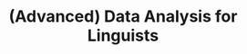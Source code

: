 ---
id: "da-for-ling" # nochmal überlegen
method: "Seminare"
institution: "Fakultät für Geisteswissenschaften"
title: "(Advanced) Data Analysis for Linguists"
title_project: 
title_short: "DAforLing"
period: "Apr 22 ­­- Mar 23 (12 months)"
foerderlinie: "Fachspezifische Data Literacy"
round: "1"
lecture2go: 
uhh_url: "https://www.hcl.uni-hamburg.de/ddlitlab/data-literacy-lehrlabor/erste-foerderrunde/03-da-for-ling.html"
contributors: "Julia Schilling"
mentor: "Prof. Dr. Robert Fuchs"
quote: "Die Fähigkeit, große Datenmengen zu analysieren und auszuwerten, wird zunehmend zu einer Kernkompetenz in vielen Branchen und Wissenschaftsbereichen, da sie die Möglichkeit bietet, fundierte Erkenntnisse zu gewinnen und effektive Strategien zu entwickeln. Dies gilt auch für die Disziplin der Linguistik (auch: Sprachwissenschaft), die sich der Erforschung von Sprache widmet. Große Datenmengen werden insbesondere in Datenbanken (‚Korpora‘) natürlicher Sprache bereitgestellt und analysiert, die mehrere Milliarden Wörter umfassen können (eine DIN-A4 Seite umfasst 350 bis 400 Wörter). Im Vergleich zur steigenden Bedeutung von Datenkompetenz in vielen Branchen und insbesondere auch der Forschungspraxis in der Linguistik zeigt sich, dass die aktuelle Lehrpraxis in dieser Disziplin hinter den neuesten Entwicklungen in der Big Data-Forschung zurückbleibt."
text: |
    ### Das Projekt DAforLing

    Um die Studierenden auf die Anforderungen des modernen Arbeitsmarktes vorzubereiten, besteht ein erheblicher Bedarf an Datenkompetenz. Dieser Bedarf war der Auslöser für die Entwicklung des Lehrveranstaltungskonzepts, das darauf abzielt, die Fähigkeiten von Studierenden der englischen Linguistik in der Datenauswertung und -anwendung sowie der kritischen Interpretation von Daten zu verbessern. In diesem Kontext wurden auch Möglichkeiten gesucht, diese Thematik langfristig in den Masterstudiengang Englische Sprachwissenschaft „English as a World Language (ENGAGE)“ und verwandte Studiengänge der Linguistik zu integrieren und den Studierenden die Möglichkeit zu geben, ihre Fähigkeiten in der Datenauswertung und -anwendung in kleineren Forschungsprojekten zu vertiefen.

    ### Rückblick und Ergebnisse

    Im Einführungskurs "Data Analysis for Linguists" erhielten die Studierenden eine grundlegende Einführung in R und RStudio, um diese Tools effektiv für ihre Datenanalysen nutzen zu können. Des Weiteren wurden grundlegende Konzepte der Datenanalyse erlernt, wie Datentypen, Variablen und Datenaufbereitung. Die Studierenden erlernten auch Methoden zur Beschreibung von quantitativen Daten, wie Maße der zentralen Tendenz und der Streuung sowie grafische Darstellungen von Verteilungen. Darüber hinaus wurden Kenntnisse der Regressionsanalyse vermittelt, um lineare Beziehungen zwischen Variablen zu analysieren. Im vertiefenden Kurs "Advanced Data Analysis for Linguists" wurden den Studierenden weitere fortgeschrittene Methoden der Datenanalyse vermittelt.

    Die erworbenen Fähigkeiten und Kenntnisse sind in vielen Bereichen der Linguistik und darüber hinaus anwendbar und stellen somit einen wichtigen Beitrag zur Ausbildung von professionellen Linguist:innen dar. Allerdings hat das Projekt auch unerwartete Herausforderungen aufgezeigt. Obwohl es gelungen ist, viele Studierende anzusprechen, die bereits ein Interesse an Datenkompetenz hatten, stellte sich heraus, dass viele Studierende der Anglistik ohne bestehendes Interesse an diesem Thema Zurückhaltung bei der Beschäftigung mit datenintensiven Methoden zeigen. Aus diesem Grund fokussiert sich unser Folgeprojekt "Analysing Controversial Discourses" im Rahmen des DDLitLab darauf, neue didaktische Ansätze zu entwickeln, die einen breiteren thematischen Bezug haben.

    ### Tipps von Lehrenden für Lehrende

    Die zunehmende Bedeutung datenintensiver Methoden in der Forschung und Wirtschaft unterstreicht die Bedeutung der Grundidee der Lehrveranstaltung. Datenkompetenz und die kritische Interpretation von Daten sind dabei weiterhin zentrale Aspekte. Diese Kernkompetenzen sollten auch in zukünftigen Lehrveranstaltungen im Fokus stehen. Die Erfahrung hat gezeigt, dass die Studierenden von interaktiven Lehrmethoden und praktischen Übungen besonders profitieren und das Lernen durch Anwendung in realen Forschungsprojekten gefördert wird. Durch die Eigenanalyse als Lehrperson können Lehrstrategien überdacht und optimiert werden, um eine bessere Vermittlung der Inhalte und eine höhere Motivation der Studierenden zu erreichen. Viele Fächer setzen heute auf datenintensive Methoden, sei es in den Naturwissenschaften, den Geisteswissenschaften oder den Sozialwissenschaften. Daher sind die in unserem Lehrprojekt vermittelten Grundlagen der Datenanalyse potentiell in anderen Lehrveranstaltungen oder Studiengängen von Bedeutung.

image: "https://www.hcl.uni-hamburg.de/18798273/glen-carrie-unsplash-3d7c655cefa7ef011a8bf48c9a5399da46989c24.jpg"
image_credit: "glen carrie/unsplash"
link_external:
stine: "SoSe 2022 & WiSe 22/23: Seminare https://www.stine.uni-hamburg.de/scripts/mgrqispi.dll?APPNAME=CampusNet&PRGNAME=COURSEDETAILS&ARGUMENTS=-N000000000000001,-N000605,-N0,-N381726083254837,-N381726083271838,-N0,-N0,-N3,-APD2AcNKUVD57cZUvfoLyOBBwVfZ6xYU6VB5mRzK3cdfdWMmPcMUHCQe-7DKkmz5yRDyjCfaAcuReRuW67qGyefRYm-LlPfWURYotfWPavz7AvImoWoH9HqRqmDl94DLhxBZpHo5UHz9NvDKARNA77gHQVdUdPNmC4WHx7QVFvWKa7NHLcNWTVvZ-QQpfYz6krDwafIUdQSpBvoL37MPqVvZ9xjUt7YPeWYKhRg53OdAtWQHaHomLvDwBQqPxmqZVxIVZxjpacDwjVgP5PIU9RoopcqGKRDRevSaw7u5Z4oc9PYNjcgRS4qyNvBUWOq5b3Y68WoajQ-H7YzmhmD2wQWHy4ooTcNoNvBywczGKcUUHeuVdHzwjvjPFv-U97ZR77YPJQDWavBWSV-mKQ-5TfqRyeDNtmdUCPIPPcqPEYvNwOBwqOfUoOoWBQM5j4fPKvYaNvBGQ4gpTQQlZefcNOfmwRNcFvqwQmSRBcDZwQZWtvgHa3Sa9VumyPjRH7NLE7jmERoHJPqKaeg5-VIREPzRBcNKHcMcFmUPKfSmhfMUjH-UDVq5SfoUfCYUSfqW5rDGSQuHJHZ563WLfQ-HWQByFvNUdYMUaHILBvQ5QVM5w7MUBVSWdCQfFeZ5vcgHZ3ocNvYKo4SW3YURAPbZweUL5muUEf-7AvMWARjpvVSKpxjAl4vZQczLfcgi-f-L6QZojQSWdxUWtHYwtWBLqedHDfuo3vImlQjLJYo5E3YAQRZpu3fHev-WdPfRxPYwa, https://www.stine.uni-hamburg.de/scripts/mgrqispi.dll?APPNAME=CampusNet&PRGNAME=COURSEDETAILS&ARGUMENTS=-N000000000000001,-N000605,-N0,-N383475626299295,-N383475626224296,-N0,-N0,-N3,-A7d7Z4z9FeWLQOMLzvzoecjUJRfPaxS58HMmlQoPQWQ7Nc-HSejpz3fVZYfWeWuRF4oL6vz6HYBWDfDGo4WoCWoUdfNLwvImYYuWucSKlRBFdcYUBQY5Arq6ZvdKuvWatfBmkHNl9eYGARQo8RSKq3B5IPjUE7ZV6QYWTmDewfULHODmHYUHXQjPmeULMcjUN4UPPvfPZOz7tWupoxdWERgU3OMoQ4zBw7QmDfqoyWB6bWjPtOMp0RdUwejLYHIWWvdGKQZm8cMWufIphWBoQeWHMYoW6RQWEvYK9H-Homf6MQMWSONGDvM5jcDUAYMeZcfcwvIp9ffL07NLNQuAamuR5vUouWND6Oq69YWWBVdLocupKeYGhWNLNcdKZO-mAvNDjYfGCxjKE4qF94B5mQdUhVjRQxYR0OYLfVz66HMLdeQDFPuokOURx4uHNCuWEYDw5QNGMxBL6YgpTvUpzcIRyCYUlH-LymoU9OYl67Z5gVu7wOoHBYBWtQID-PBRqvBe-VQPg3SWgmdGdPIozVDGyQMaZmURWxUHdQBo-3vZZxzRfmZ5BmdUeWN6HVgWVrqPW7NoQWBlA4Y6ym-5kcfopHdGlYqmNHz63VvZWPqUfWZaZVgo33SHBPqmJcUfAeYopPuKeHMRyYSpCYQWQOqaZRNLwvjVdRSoM7gRTRuP67qUV7gRNH-lZ4DKqeW5xmkZFVSLdmSeZQzZq7-H0xSKHcu5vHq6Weq6WPSmPfSAhVYPBHgUxmdHAcjWKYWPK, https://www.stine.uni-hamburg.de/scripts/mgrqispi.dll?APPNAME=CampusNet&PRGNAME=COURSEDETAILS&ARGUMENTS=-N000000000000001,-N000605,-N0,-N383475231748165,-N383475231759166,-N0,-N0,-N3,-A7d7Z4z9FeWLQOMLzvzoecjUJRfPaxS58HMmlQoPQWQ7Nc-HSejpz3fVZYfWeWuRF4oL6vz6HYBWDfDGo4WoCWoUdfNLwvImYYuWucSKlRBFdcYUBQY5Arq6ZvdKuvWatfBmkHNl9eYGARQo8RSKq3B5IPjUE7ZV6QYWTmDewfULHODmHYUHXQjPmeULMcjUN4UPPvfPZOz7tWupoxdWERgU3OMoQ4zBw7QmDfqoyWB6bWjPtOMp0RdUwejLYHIWWvdGKQZm8cMWufIphWBoQeWHMYoW6RQWEvYK9H-Homf6MQMWSONGDvM5jcDUAYMeZcfcwvIp9ffL07NLNQuAamuR5vUouWND6Oq69YWWBVdLocupKeYGhWNLNcdKZO-mAvNDjYfGCxjKE4qF94B5mQdUhVjRQxYR0OYLfVz66HMLdeQDFPuokOURx4uHNCuWEYDw5QNGMxBL6YgpTvUpzcIRyCYUlH-LymoU9OYl67Z5gVu7wOoHBYBWtQID-PBRqvBe-VQPg3SWgmdGdPIozVDGyQMaZmURWxUHdQBo-3vZZxzRfmZ5BmdUeWN6HVgWVrqPW7NoQWBlA4Y6ym-5kcfopHdGlYqmNHz63VvZWPqUfWZaZVgo33SHBPqmJcUfAeYopPuKeHMRyYSpCYQWQOqaZRNLwvjVdRSoM7gRTRuP67qUV7gRNH-lZ4DKqeW5xmkZFVSLdmSeZQzZq7-H0xSKHcu5vHq6Weq6WPSmPfSAhVYPBHgUxmdHAcjWKYWPK"
---